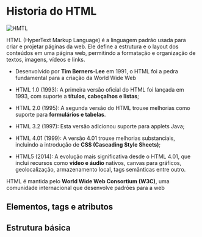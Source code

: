 # Historia do HTML

![HMTL](https://upload.wikimedia.org/wikipedia/commons/thumb/6/61/HTML5_logo_and_wordmark.svg/200px-HTML5_logo_and_wordmark.svg.png)

HTML (HyperText Markup Language) é a linguagem padrão usada para criar e projetar páginas da web. Ele define a estrutura e o layout dos conteúdos em uma página web, permitindo a formatação e organização de textos, imagens, vídeos e links.

- Desenvolvido por **Tim Berners-Lee** em 1991, o HTML foi a pedra fundamental para a criação da World Wide Web

- HTML 1.0 (1993): A primeira versão oficial do HTML foi lançada em 1993, com suporte a **títulos, cabeçalhos e listas**;

- HTML 2.0 (1995): A segunda versão do HTML trouxe melhorias como suporte para **formulários e tabelas**.

- HTML 3.2 (1997): Esta versão adicionou suporte para applets Java;

- HTML 4.01 (1999): A versão 4.01 trouxe melhorias substanciais, incluindo a introdução de **CSS (Cascading Style Sheets)**; 

- HTML5 (2014): A evolução mais significativa desde o HTML 4.01, que inclui recursos como **vídeo e áudio** nativos, canvas para gráficos, geolocalização, armazenamento local, tags semânticas entre outro.


HTML é mantida pelo **World Wide Web Consortium (W3C)**, uma comunidade internacional que desenvolve padrões para a web


## Elementos, tags e atributos

## Estrutura básica

